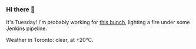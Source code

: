 ### Hi there :wave:

It's Tuesday! I'm probably working for [this bunch](https://github.com/kohofinancial), lighting a fire under some Jenkins pipeline.

Weather in Toronto: clear, at +20°C.
